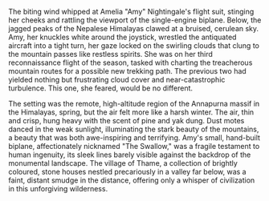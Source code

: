 The biting wind whipped at Amelia "Amy" Nightingale's flight suit, stinging her cheeks and rattling the viewport of the single-engine biplane.  Below, the jagged peaks of the Nepalese Himalayas clawed at a bruised, cerulean sky.  Amy, her knuckles white around the joystick, wrestled the antiquated aircraft into a tight turn, her gaze locked on the swirling clouds that clung to the mountain passes like restless spirits.  She was on her third reconnaissance flight of the season, tasked with charting the treacherous mountain routes for a possible new trekking path.  The previous two had yielded nothing but frustrating cloud cover and near-catastrophic turbulence.  This one, she feared, would be no different.  

The setting was the remote, high-altitude region of the Annapurna massif in the Himalayas, spring, but the air felt more like a harsh winter. The air, thin and crisp, hung heavy with the scent of pine and yak dung.  Dust motes danced in the weak sunlight, illuminating the stark beauty of the mountains, a beauty that was both awe-inspiring and terrifying.  Amy's small, hand-built biplane, affectionately nicknamed "The Swallow," was a fragile testament to human ingenuity, its sleek lines barely visible against the backdrop of the monumental landscape.  The village of Thame, a collection of brightly coloured, stone houses nestled precariously in a valley far below, was a faint, distant smudge in the distance, offering only a whisper of civilization in this unforgiving wilderness.
